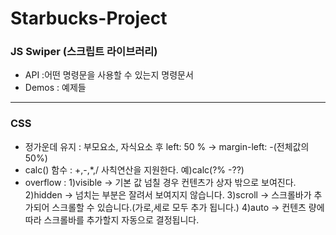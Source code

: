 # Starbucks-Project


### JS Swiper (스크립트 라이브러리)
- API :어떤 명령문을 사용할 수 있는지 명령문서
- Demos : 예제들

----------------------------------------------------------
### CSS

- 정가운데 유지 : 부모요소, 자식요소 후 left: 50 % -> margin-left: -(전체값의50%)
- calc() 함수 : +,-,*,/ 사칙연산을 지원한다. 예)calc(?% -??)
- overflow : 1)visible -> 기본 값 넘칠 경우 컨텐츠가 상자 밖으로 보여진다.
             2)hidden  -> 넘치는 부분은 잘려서 보여지지 않습니다.
             3)scroll  -> 스크롤바가 추가되어 스크롤할 수 있습니다.(가로,세로 모두 추가 됩니다.)
             4)auto    -> 컨텐츠 량에 따라 스크롤바를 추가할지 자동으로 결정됩니다.
